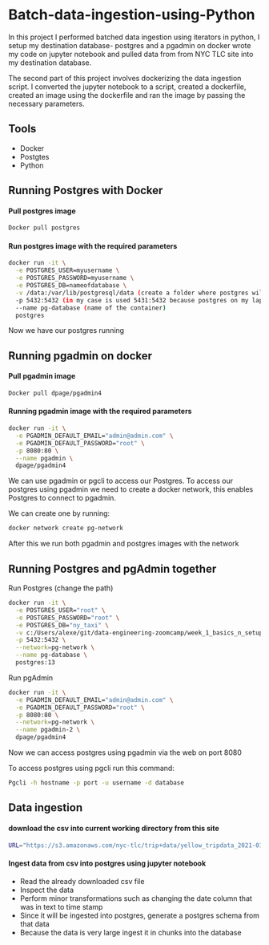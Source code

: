 # Batch-data-ingestion-using-Python

In this project I performed batched data ingestion using iterators in python, I setup my destination database- postgres and a pgadmin on docker wrote my code on jupyter notebook and pulled data from from NYC TLC site into my destination database.

The second part of this project involves dockerizing the data ingestion script. I converted the jupyter notebook to a script, created a dockerfile, created an image using the dockerfile and ran the image by passing the necessary parameters.


## Tools
* Docker
* Postgtes
* Python



## Running Postgres with Docker

#### Pull postgres image
```bash
Docker pull postgres
```
#### Run postgres image with the required parameters
```bash
docker run -it \
  -e POSTGRES_USER=myusername \
  -e POSTGRES_PASSWORD=myusername \
  -e POSTGRES_DB=nameofdatabase \
  -v /data:/var/lib/postgresql/data (create a folder where postgres will synchronize the Postgres data with the local folder. This ensures that Postgres data will be safely present within the Home Directory even if the Docker Container is terminated.) \
  -p 5432:5432 (in my case is used 5431:5432 because postgres on my laptop already uses 5432 port) \
  --name pg-database (name of the container)
  postgres
```

Now we have our postgres running


## Running pgadmin on docker

#### Pull pgadmin image
```bash
Docker pull dpage/pgadmin4
```
#### Running pgadmin image with the required parameters
```bash
docker run -it \
  -e PGADMIN_DEFAULT_EMAIL="admin@admin.com" \
  -e PGADMIN_DEFAULT_PASSWORD="root" \
  -p 8080:80 \
  --name pgadmin \
  dpage/pgadmin4
```


We can use pgadmin or pgcli to access our Postgres.
To access our postgres using pgadmin we need to create a docker network, this enables Postgres to connect to pgadmin. 

We can create one by running:
```bash
docker network create pg-network
```
After this we run both pgadmin and postgres images with the network

## Running Postgres and pgAdmin together

Run Postgres (change the path)

```bash
docker run -it \
  -e POSTGRES_USER="root" \
  -e POSTGRES_PASSWORD="root" \
  -e POSTGRES_DB="ny_taxi" \
  -v c:/Users/alexe/git/data-engineering-zoomcamp/week_1_basics_n_setup/2_docker_sql/ny_taxi_postgres_data:/var/lib/postgresql/data \
  -p 5432:5432 \
  --network=pg-network \
  --name pg-database \
  postgres:13
```

Run pgAdmin

```bash
docker run -it \
  -e PGADMIN_DEFAULT_EMAIL="admin@admin.com" \
  -e PGADMIN_DEFAULT_PASSWORD="root" \
  -p 8080:80 \
  --network=pg-network \
  --name pgadmin-2 \
  dpage/pgadmin4
```
Now we can access postgres using pgadmin via the web on port 8080

To access postgres using pgcli run this command:
```bash
Pgcli -h hostname -p port -u username -d database
```



## Data ingestion

#### download the csv into current working directory from this site
```bash
URL="https://s3.amazonaws.com/nyc-tlc/trip+data/yellow_tripdata_2021-01.csv"
```


#### Ingest data from csv into postgres using jupyter notebook
* Read the already downloaded csv file
* Inspect the data
* Perform minor transformations such as changing the date column that was in text to time stamp
* Since it will be ingested into postgres, generate a postgres schema from that data 
* Because the data is very large ingest it in chunks into the database




